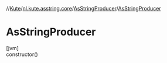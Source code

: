 //[Kute](../../../index.md)/[nl.kute.asstring.core](../index.md)/[AsStringProducer](index.md)/[AsStringProducer](-as-string-producer.md)

# AsStringProducer

[jvm]\
constructor()
